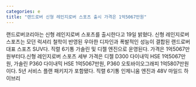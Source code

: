 ```yaml
---
categories: e
title: "랜드로버 신형 레인지로버 스포츠 출시 가격은 1억5067만원"
---
```

랜드로버코리아는 신형 레인지로버 스포츠를 출시한다고 19일 밝혔다. 신형 레인지로버 스포츠는 모던 럭셔리 철학이 반영된 우아한 디자인과 폭발적인 성능이 결합된 랜드로버 대표 스포츠 SUV다. 직렬 6기통 가솔린 및 디젤 엔진으로 운영된다. 가격은 1억5067만원부터다.신형 레인지로버 스포츠 세부 가격은 디젤 D300 다이내믹 HSE 1억5067만원, 가솔린 P360 다이내믹 HSE 1억5067만원, P360 오토바이오그래피 1억5807만원이다. 5년 서비스 플랜 패키지가 포함됐다. 직렬 6기통 인제니움 엔진과 48V 마일드 하이브리